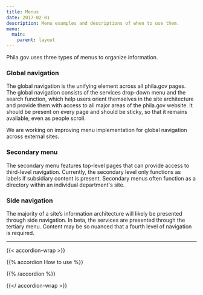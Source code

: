 ```yaml
---
title: Menus
date: 2017-02-01
description: Menu examples and descriptions of when to use them. 
menu:
  main:
    parent: layout
---
```


Phila.gov uses three types of menus to organize information.

### Global navigation

The global navigation is the unifying element across all phila.gov pages. The global navigation consists of the services drop-down menu and the search function, which help users orient themselves in the site architecture and provide them with access to all major areas of the phila.gov website. It should be present on every page and should be sticky, so that it remains available, even as people scroll. 

We are working on improving menu implementation for global navigation across external sites. 


### Secondary menu

The secondary menu features top-level pages that can provide access to third-level navigation. Currently, the secondary level only functions as labels if subsidiary content is present. Secondary menus often function as a directory within an individual department's site. 


### Side navigation
The majority of a site’s information architecture will likely be presented through side navigation. In beta, the services are presented through the tertiary menu. Content may be so nuanced that a fourth level of navigation is required. 


---

{{< accordion-wrap >}}

{{% accordion How to use %}}


{{% /accordion %}}

{{</ accordion-wrap >}}
